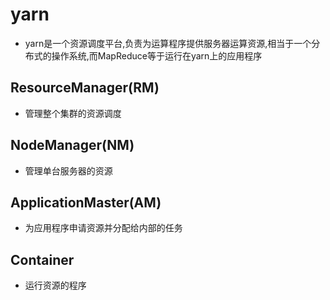 # yarn

- yarn是一个资源调度平台,负责为运算程序提供服务器运算资源,相当于一个分布式的操作系统,而MapReduce等于运行在yarn上的应用程序

## ResourceManager(RM)

- 管理整个集群的资源调度

## NodeManager(NM)

- 管理单台服务器的资源

## ApplicationMaster(AM)

- 为应用程序申请资源并分配给内部的任务

## Container

- 运行资源的程序